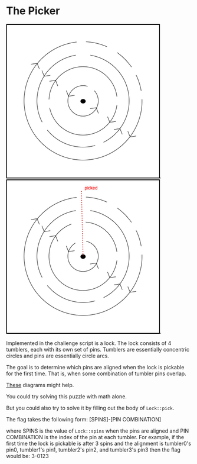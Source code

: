 The Picker
==========
![lock-diagram](./lock.png "draw a line from outside of the circles to the center to pick the lock").
![picked-lock-diagram](./picked.png "draw a line from outside of the circles to the center to pick the lock").


Implemented in the challenge script is a lock.
The lock consists of 4 tumblers, each with its own set of pins.
Tumblers are essentially concentric circles and pins are essentially circle arcs.

The goal is to determine which pins are aligned when the lock is pickable for the first time. That is, when some combination of tumbler pins overlap.

[These](https://en.wikipedia.org/wiki/Pin_tumbler_lock#Design) diagrams might help.



You could try solving this puzzle with math alone.

But you could also try to solve it by filling out the body of `Lock::pick`.


The flag takes the following form:
[SPINS]-[PIN COMBINATION]

where SPINS is the value of `Lock::spins` when the pins are aligned and PIN COMBINATION is the index of the pin at each tumbler.
For example, if the first time the lock is pickable is after 3 spins and the alignment is tumbler0's pin0, tumbler1's pin1, tumbler2's pin2, and tumbler3's pin3 then the flag would be:
3-0123
